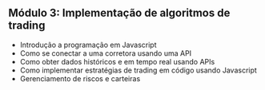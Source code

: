 ## Módulo 3: Implementação de algoritmos de trading

- Introdução a programação em Javascript
- Como se conectar a uma corretora usando uma API
- Como obter dados históricos e em tempo real usando APIs
- Como implementar estratégias de trading em código usando Javascript
- Gerenciamento de riscos e carteiras